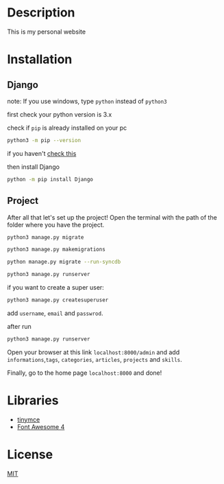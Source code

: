 # Description

This is my personal website

# Installation

## Django

note: If you use windows, type `python` instead of `python3`

first check your python version is  3.x 

check if `pip` is already installed on your pc 

```bash 
python3 -m pip --version
```
if you haven't [check this](https://pip.pypa.io/en/stable/installing/)

then install Django

```bash
python -m pip install Django
```

## Project

After all that let's set up the project! Open the terminal with the path of the folder where you have the project.

```bash
python3 manage.py migrate
```

```bash
python3 manage.py makemigrations
```

```bash
python manage.py migrate --run-syncdb
```

```bash
python3 manage.py runserver
```

if you want to create a super user:

```bash
python3 manage.py createsuperuser
```

add `username`, `email` and `passwrod`.

after run

```bash
python3 manage.py runserver
```

Open your browser at this link `localhost:8000/admin` and add `informations`,`tags`, `categories`, `articles`, `projects` and `skills`.

Finally, go to the home page `localhost:8000` and done!



# Libraries
* [tinymce](https://www.tiny.cloud/)
* [Font Awesome 4](#)

# License
[MIT](https://choosealicense.com/licenses/mit/)
